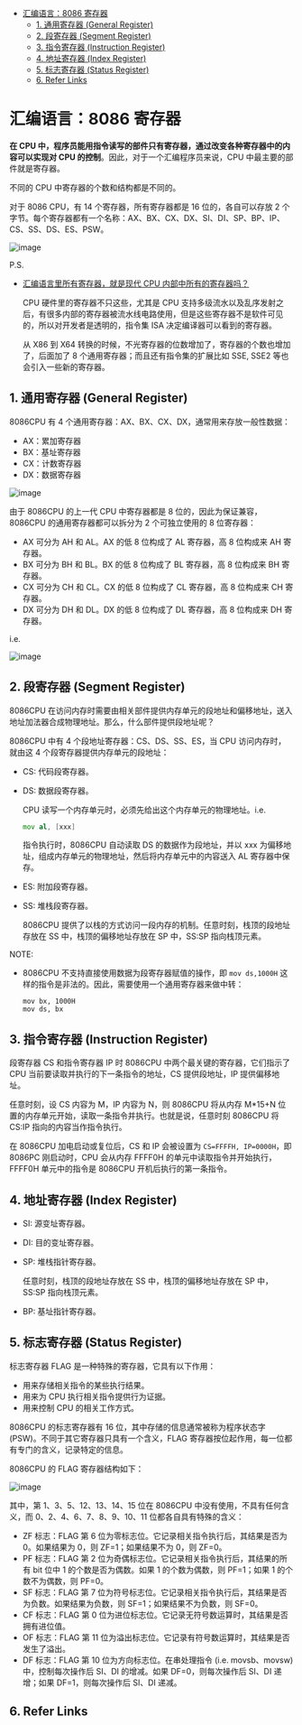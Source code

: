 - [汇编语言：8086 寄存器](#汇编语言8086-寄存器)
  - [1. 通用寄存器 (General Register)](#1-通用寄存器-general-register)
  - [2. 段寄存器 (Segment Register)](#2-段寄存器-segment-register)
  - [3. 指令寄存器 (Instruction Register)](#3-指令寄存器-instruction-register)
  - [4. 地址寄存器 (Index Register)](#4-地址寄存器-index-register)
  - [5. 标志寄存器 (Status Register)](#5-标志寄存器-status-register)
  - [6. Refer Links](#6-refer-links)

# 汇编语言：8086 寄存器

**在 CPU 中，程序员能用指令读写的部件只有寄存器，通过改变各种寄存器中的内容可以实现对 CPU 的控制**。因此，对于一个汇编程序员来说，CPU 中最主要的部件就是寄存器。

不同的 CPU 中寄存器的个数和结构都是不同的。

对于 8086 CPU，有 14 个寄存器，所有寄存器都是 16 位的，各自可以存放 2 个字节。每个寄存器都有一个名称：AX、BX、CX、DX、SI、DI、SP、BP、IP、CS、SS、DS、ES、PSW。

![image](http://img.cdn.firejq.com/jpg/2019/2/16/1efc2f463c23c35d7b4b920e9e919aad.jpg)

P.S.
- [汇编语言里所有寄存器，就是现代 CPU 内部中所有的寄存器吗？](https://www.zhihu.com/question/24229120)

  CPU 硬件里的寄存器不只这些，尤其是 CPU 支持多级流水以及乱序发射之后，有很多内部的寄存器被流水线电路使用，但是这些寄存器不是软件可见的，所以对开发者是透明的，指令集 ISA 决定编译器可以看到的寄存器。

  从 X86 到 X64 转换的时候，不光寄存器的位数增加了，寄存器的个数也增加了，后面加了 8 个通用寄存器；而且还有指令集的扩展比如 SSE, SSE2 等也会引入一些新的寄存器。

## 1. 通用寄存器 (General Register)

8086CPU 有 4 个通用寄存器：AX、BX、CX、DX，通常用来存放一般性数据：
- AX：累加寄存器
- BX：基址寄存器
- CX：计数寄存器
- DX：数据寄存器

![image](http://img.cdn.firejq.com/jpg/2019/2/15/bb12d4ce5af36bc3ff603a5600cbba93.jpg)

由于 8086CPU 的上一代 CPU 中寄存器都是 8 位的，因此为保证兼容，8086CPU 的通用寄存器都可以拆分为 2 个可独立使用的 8 位寄存器：
- AX 可分为 AH 和 AL。AX 的低 8 位构成了 AL 寄存器，高 8 位构成来 AH 寄存器。
- BX 可分为 BH 和 BL。BX 的低 8 位构成了 BL 寄存器，高 8 位构成来 BH 寄存器。
- CX 可分为 CH 和 CL。CX 的低 8 位构成了 CL 寄存器，高 8 位构成来 CH 寄存器。
- DX 可分为 DH 和 DL。DX 的低 8 位构成了 DL 寄存器，高 8 位构成来 DH 寄存器。

i.e.

![image](http://img.cdn.firejq.com/jpg/2019/2/15/f6a92003f0fdc8b5dacebb6ed039a27e.jpg)

## 2. 段寄存器 (Segment Register)

8086CPU 在访问内存时需要由相关部件提供内存单元的段地址和偏移地址，送入地址加法器合成物理地址。那么，什么部件提供段地址呢？

8086CPU 中有 4 个段地址寄存器：CS、DS、SS、ES，当 CPU 访问内存时，就由这 4 个段寄存器提供内存单元的段地址：
- CS: 代码段寄存器。

- DS: 数据段寄存器。

  CPU 读写一个内存单元时，必须先给出这个内存单元的物理地址。i.e.
  ```asm
  mov al, [xxx]
  ```
  指令执行时，8086CPU 自动读取 DS 的数据作为段地址，并以 xxx 为偏移地址，组成内存单元的物理地址，然后将内存单元中的内容送入 AL 寄存器中保存。

- ES: 附加段寄存器。

- SS: 堆栈段寄存器。

  8086CPU 提供了以栈的方式访问一段内存的机制。任意时刻，栈顶的段地址存放在 SS 中，栈顶的偏移地址存放在 SP 中，SS:SP 指向栈顶元素。

NOTE:
- 8086CPU 不支持直接使用数据为段寄存器赋值的操作，即 `mov ds,1000H` 这样的指令是非法的。因此，需要使用一个通用寄存器来做中转：
  ```
  mov bx, 1000H
  mov ds, bx
  ```

## 3. 指令寄存器 (Instruction Register)

段寄存器 CS 和指令寄存器 IP 时 8086CPU 中两个最关键的寄存器，它们指示了 CPU 当前要读取并执行的下一条指令的地址，CS 提供段地址，IP 提供偏移地址。

任意时刻，设 CS 内容为 M，IP 内容为 N，则 8086CPU 将从内存 M*15+N 位置的内存单元开始，读取一条指令并执行。也就是说，任意时刻 8086CPU 将 CS:IP 指向的内容当作指令执行。

在 8086CPU 加电启动或复位后，CS 和 IP 会被设置为 `CS=FFFFH, IP=0000H`，即 8086PC 刚启动时，CPU 会从内存 FFFF0H 的单元中读取指令并开始执行，FFFF0H 单元中的指令是 8086CPU 开机后执行的第一条指令。

## 4. 地址寄存器 (Index Register)

- SI: 源变址寄存器。

- DI: 目的变址寄存器。

- SP: 堆栈指针寄存器。

  任意时刻，栈顶的段地址存放在 SS 中，栈顶的偏移地址存放在 SP 中，SS:SP 指向栈顶元素。

- BP: 基址指针寄存器。

## 5. 标志寄存器 (Status Register)

标志寄存器 FLAG 是一种特殊的寄存器，它具有以下作用：
- 用来存储相关指令的某些执行结果。
- 用来为 CPU 执行相关指令提供行为证据。
- 用来控制 CPU 的相关工作方式。

8086CPU 的标志寄存器有 16 位，其中存储的信息通常被称为程序状态字 (PSW)。不同于其它寄存器只具有一个含义，FLAG 寄存器按位起作用，每一位都有专门的含义，记录特定的信息。

8086CPU 的 FLAG 寄存器结构如下：

![image](http://img.cdn.firejq.com/jpg/2019/2/16/ba6094e501e90f83b4a5daa7b78c69fb.jpg)

其中，第 1、3、5、12、13、14、15 位在 8086CPU 中没有使用，不具有任何含义，而 0、2、4、6、7、8、9、10、11 位都各自具有特殊的含义：
- ZF 标志：FLAG 第 6 位为零标志位。它记录相关指令执行后，其结果是否为 0。如果结果为 0，则 ZF=1；如果结果不为 0，则 ZF=0。
- PF 标志：FLAG 第 2 位为奇偶标志位。它记录相关指令执行后，其结果的所有 bit 位中 1 的个数是否为偶数。如果 1 的个数为偶数，则 PF=1；如果 1 的个数不为偶数，则 PF=0。
- SF 标志：FLAG 第 7 位为符号标志位。它记录相关指令执行后，其结果是否为负数。如果结果为负数，则 SF=1；如果结果不为负数，则 SF=0。
- CF 标志：FLAG 第 0 位为进位标志位。它记录无符号数运算时，其结果是否拥有进位值。
- OF 标志：FLAG 第 11 位为溢出标志位。它记录有符号数运算时，其结果是否发生了溢出。
- DF 标志：FLAG 第 10 位为方向标志位。在串处理指令 (i.e. movsb、movsw) 中，控制每次操作后 SI、DI 的增减。如果 DF=0，则每次操作后 SI、DI 递增；如果 DF=1，则每次操作后 SI、DI 递减。

## 6. Refer Links
